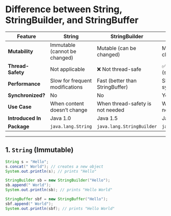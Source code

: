 # Difference between String, StringBuilder, and StringBuffer

| Feature              | String                          | StringBuilder                     | StringBuffer                     |
|----------------------|----------------------------------|------------------------------------|----------------------------------|
| **Mutability**       | Immutable (cannot be changed)   | Mutable (can be changed)          | Mutable (can be changed)         |
| **Thread-Safety**    | Not applicable                  | ❌ Not thread-safe                | ✅ Thread-safe (synchronized)     |
| **Performance**      | Slow for frequent modifications | Fast (better than StringBuffer)   | Slower due to synchronization     |
| **Synchronized?**    | No                              | No                                | Yes                              |
| **Use Case**         | When content doesn’t change     | When thread-safety is not needed | When thread-safety is needed     |
| **Introduced In**    | Java 1.0                        | Java 1.5                          | Java 1.0                         |
| **Package**          | `java.lang.String`              | `java.lang.StringBuilder`         | `java.lang.StringBuffer`         |

---

## 1. `String` (Immutable)

```java
String s = "Hello";
s.concat(" World"); // creates a new object
System.out.println(s); // prints "Hello"

StringBuilder sb = new StringBuilder("Hello");
sb.append(" World");
System.out.println(sb); // prints "Hello World"

StringBuffer sbf = new StringBuffer("Hello");
sbf.append(" World");
System.out.println(sbf); // prints "Hello World"

```


